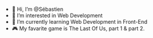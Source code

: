 - 👋 Hi, I’m @Sébastien
- 👀 I’m interested in Web Development
- 🌱 I’m currently learning Web Development in Front-End
- 🎮 My favarite game is The Last Of Us, part 1 & part 2.

<!---
santel62/santel62 is a ✨ special ✨ repository because its `README.md` (this file) appears on your GitHub profile.
You can click the Preview link to take a look at your changes.
--->
